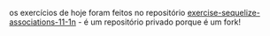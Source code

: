 os exercícios de hoje foram feitos no repositório [exercise-sequelize-associations-11-1n](https://github.com/daviazev/exercise-sequelize-associations-11-1n) - é um repositório privado porque é um fork!

